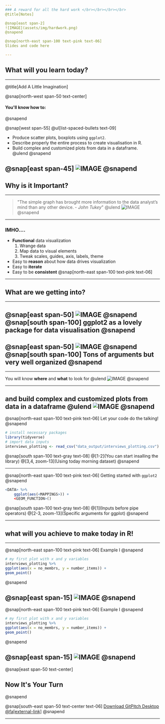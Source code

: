 ```yaml
---
### A reward for all the hard work </br></br></br></br> 
@title[Notes]

@snap[east span-2]
![IMAGE](assets/img/hardwork.png)
@snapend

@snap[north-east span-100 text-pink text-06]
Slides and code here

---
```

## What will you learn today?

---
@title[Add A Little Imagination]

@snap[north-west span-50 text-center]
#### You'll know how to:
@snapend

@snap[west span-55]
@ul[list-spaced-bullets text-09]
- Produce scatter plots, boxplots using ```ggplot2```. </br>
- Describe properly the entire process to create visualisation in R. </br>
- Build complex and customized plots from data in a dataframe. </br>
@ulend
@snapend

@snap[east span-45]
![IMAGE](assets/img/objectives.gif)
@snapend
---

## Why is it Important?

---

> "The simple graph has brought more information to the data analyst’s mind than any other device. - *John Tukey*"
@ulend
![IMAGE](assets/img/Tukey.jpg)
@snapend

---
### IMHO....
* **Functional** data visualization
	1. Wrange data
	2. Map data to visual elements
	3. Tweak scales, guides, axis, labels, theme
* Easy to **reason** about how data drives visualization
* Easy to **iterate**
* Easy to be **consistent**
@snap[north-east span-100 text-pink text-06]

---

## What are we getting into?

---
@snap[east span-50]
![IMAGE](assets/img/hex-ggplot2.png)
@snapend
@snap[south span-100]
**ggplot2** as a lovely package for **data visualisation**
@snapend
---
@snap[east span-50]
![IMAGE](assets/img/hex-ggplot2.png)
@snapend
@snap[south span-100]
Tons of arguments but very well organized
@snapend
---
---

You will know **where** and **what** to look for
@ulend
![IMAGE](assets/img/poppins-bag.gif)
@snapend

---
and build complex and customized plots from data in a dataframe
@ulend
![IMAGE](assets/img/poppins-bag-kids.gif)
@snapend
---
@snap[north-east span-100 text-pink text-06]
Let your code do the talking!
@snapend

```r zoom-18
# install necessary packages
library(tidyverse)
# import data inputs
interviews_plotting <- read_csv("data_output/interviews_plotting.csv")
```

@snap[south span-100 text-gray text-08]
@[1-2](You can start insalling the library)
@[3,4, zoom-13](Using today morning dataset)
@snapend


---


@snap[north-east span-100 text-pink text-06]
Getting started with ```ggplot2```
@snapend

```r zoom-18
<DATA> %>%
    ggplot(aes(<MAPPINGS>)) +
    <GEOM_FUNCTION>()
```

@snap[south span-100 text-gray text-08]
@[1](Inputs before pipe operators)
@[2-3, zoom-13](Specific arguments for ggplot)
@snapend


---

## what will you achieve to make today in R!
---
@snap[north-east span-100 text-pink text-06]
Example I
@snapend

```r zoom-8
# my first plot with x and y variables
interviews_plotting %>%
ggplot(aes(x = no_membrs, y = number_items)) +
geom_point()
```

@snapend

@snap[east span-15]
![IMAGE](assets/img/graph1.png)
@snapend
---
@snap[north-east span-100 text-pink text-06]
Example I
@snapend

```r zoom-8
# my first plot with x and y variables
interviews_plotting %>%
ggplot(aes(x = no_membrs, y = number_items)) +
geom_point()
```

@snapend

@snap[east span-15]
![IMAGE](assets/img/graph2.png)
@snapend
---

@snap[east span-50 text-center]
## Now It's **Your** Turn
@snapend

@snap[south-east span-50 text-center text-06]
[Download GitPitch Desktop @fa[external-link]](https://gitpitch.com/docs/getting-started/tutorial/)
@snapend

---